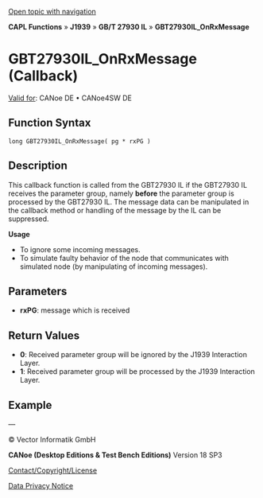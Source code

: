 [Open topic with navigation](../../../../../../CANoeDEFamily.htm#Topics/CAPLFunctions/J1939/GBT27930InteractionLayer/Functions/CAPLfunctionGBT27930ILOnRxMessage.md)

**CAPL Functions** » **J1939** » **GB/T 27930 IL** » **GBT27930IL_OnRxMessage**

# GBT27930IL_OnRxMessage (Callback)

[Valid for](../../../../Shared/FeatureAvailability.md):  CANoe DE • CANoe4SW DE

## Function Syntax

```plaintext
long GBT27930IL_OnRxMessage( pg * rxPG )
```

## Description

This callback function is called from the GBT27930 IL if the GBT27930 IL receives the parameter group, namely **before** the parameter group is processed by the GBT27930 IL. The message data can be manipulated in the callback method or handling of the message by the IL can be suppressed.

**Usage**

- To ignore some incoming messages.
- To simulate faulty behavior of the node that communicates with simulated node (by manipulating of incoming messages).

## Parameters

- **rxPG**: message which is received

## Return Values

- **0**: Received parameter group will be ignored by the J1939 Interaction Layer.
- **1**: Received parameter group will be processed by the J1939 Interaction Layer.

## Example

—

© Vector Informatik GmbH

**CANoe (Desktop Editions & Test Bench Editions)** Version 18 SP3

[Contact/Copyright/License](../../../../Shared/ContactCopyrightLicense.md)

[Data Privacy Notice](https://www.vector.com/int/en/company/get-info/privacy-policy/)